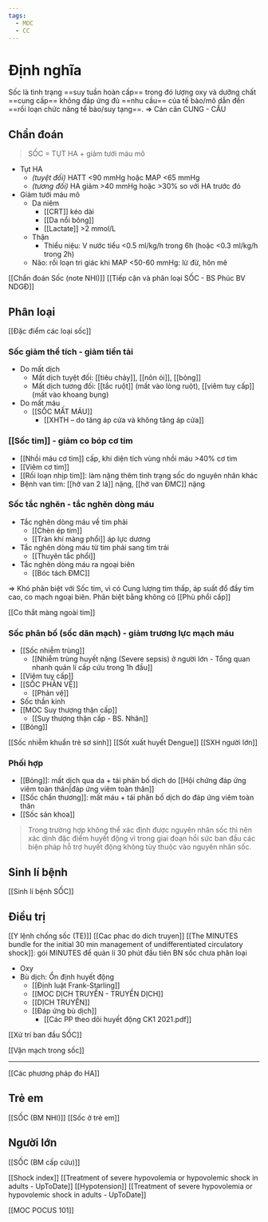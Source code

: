 ```yaml
---
tags:
  - MOC
  - CC
---
```

# Định nghĩa
Sốc là tình trạng ==suy tuần hoàn cấp== trong đó lượng oxy và dưỡng chất ==cung cấp== không đáp ứng đủ ==nhu cầu== của tế bào/mô dẫn đến ==rối loạn chức năng tế bào/suy tạng==.
=> Cán cân CUNG - CẦU
## Chẩn đoán
> SỐC = TỤT HA + giảm tưới máu mô

- Tụt HA
	- *(tuyệt đối)* HATT <90 mmHg hoặc MAP <65 mmHg
	- *(tương đối)* HA giảm >40 mmHg hoặc >30% so với HA trước đó
- Giảm tưới máu mô
	- Da niêm
		- [[CRT]] kéo dài
		- [[Da nổi bông]]
		- [[Lactate]] >2 mmol/L
	- Thận
		- Thiểu niệu: V nước tiểu <0.5 ml/kg/h trong 6h (hoặc <0.3 ml/kg/h trong 2h)
	- Não: rối loạn tri giác khi MAP <50-60 mmHg: lừ đừ, hôn mê

[[Chẩn đoán Sốc (note NHI)]]
[[Tiếp cận và phân loại SỐC - BS Phúc BV NDGĐ]]
## Phân loại
[[Đặc điểm các loại sốc]]
### Sốc giảm thể tích - giảm tiền tải
- Do mất dịch
	- Mất dịch tuyệt đối: [[tiêu chảy]], [[nôn ói]], [[bỏng]]
	- Mất dịch tương đối: [[tắc ruột]] (mất vào lòng ruột), [[viêm tuỵ cấp]] (mất vào khoang bụng)
- Do mất máu
	- [[SỐC MẤT MÁU]]
		- [[XHTH – do tăng áp cửa và không tăng áp cửa]]

### [[Sốc tim]] - giảm co bóp cơ tim
- [[Nhồi máu cơ tim]] cấp, khi diện tích vùng nhồi máu >40% cơ tim
- [[Viêm cơ tim]]
- [[Rối loạn nhịp tim]]: làm nặng thêm tình trạng sốc do nguyên nhân khác
- Bệnh van tim: [[hở van 2 lá]] nặng, [[hở van ĐMC]] nặng

### Sốc tắc nghẽn - tắc nghẽn dòng máu
- Tắc nghẽn dòng máu về tim phải
	- [[Chèn ép tim]]
	- [[Tràn khí màng phổi]] áp lực dương
- Tắc nghẽn dòng máu từ tim phải sang tim trái
	- [[Thuyên tắc phổi]]
- Tắc nghẽn dòng máu ra ngoại biên
	- [[Bóc tách ĐMC]]

=> Khó phân biệt với Sốc tim, vì có Cung lượng tim thấp, áp suất đổ đầy tim cao, co mạch ngoại biên. Phân biệt bằng không có [[Phù phổi cấp]]

[[Co thắt màng ngoài tim]]

### Sốc phân bố (sốc dãn mạch) - giảm trương lực mạch máu
- [[Sốc nhiễm trùng]]
	- [[Nhiễm trùng huyết nặng (Severe sepsis) ở người lớn - Tổng quan nhanh quản lí cấp cứu trong 1h đầu]]
- [[Viêm tuỵ cấp]]
- [[SỐC PHẢN VỆ]]
	- [[Phản vệ]]
- Sốc thần kinh
- [[MOC Suy thượng thận cấp]]
	- [[Suy thượng thận cấp - BS. Nhân]]
- [[Bỏng]]


[[Sốc nhiễm khuẩn trẻ sơ sinh]]
[[Sốt xuất huyết Dengue]]
[[SXH người lớn]]


### Phối hợp
- [[Bỏng]]: mất dịch qua da + tái phân bố dịch do [[Hội chứng đáp ứng viêm toàn thân|đáp ứng viêm toàn thân]]
- [[Sốc chấn thương]]: mất máu + tái phân bố dịch do đáp ứng viêm toàn thân
- [[Sốc sản khoa]]

> Trong trường hợp không thể xác định được nguyên nhân sốc thì nên xác dịnh đặc điểm huyết động vì trong giai đoạn hồi sức ban đầu các biện pháp hỗ trợ huyết động không tùy thuộc vào nguyên nhân sốc.

## Sinh lí bệnh
[[Sinh lí bệnh SỐC]]

## Điều trị
[[Y lệnh chống sốc (TE)]]
[[Cac phac do dich truyen]]
[[The MINUTES bundle for the initial 30 min management of undifferentiated circulatory shock]]: gói MINUTES để quản lí 30 phút đầu tiên BN sốc chưa phân loại

- Oxy
- Bù dịch: Ổn định huyết động
	- [[Định luật Frank-Starling]]
	- [[MOC DỊCH TRUYỀN - TRUYỀN DỊCH]]
	- [[DỊCH TRUYỀN]]
	- [[Đáp ứng bù dịch]]
		- [[Các PP theo dõi huyết động CK1 2021.pdf]]

[[Xử trí ban đầu SỐC]]

[[Vận mạch trong sốc]]


---

[[Các phương pháp đo HA]]


## Trẻ em
[[SỐC (BM NHI)]]
[[Sốc ở trẻ em]]
## Người lớn
[[SỐC (BM cấp cứu)]]


[[Shock index]]
[[Treatment of severe hypovolemia or hypovolemic shock in adults - UpToDate]]
[[Hypotension]]
[[Treatment of severe hypovolemia or hypovolemic shock in adults - UpToDate]]

[[MOC POCUS 101]]


